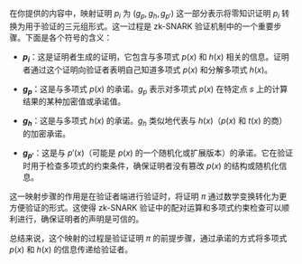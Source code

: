 在你提供的内容中，映射证明 $p_i$ 为 $(g_p, g_h, g_{p'})$ 这一部分表示将零知识证明 $p_i$ 转换为用于验证的三元组形式。这一过程是 zk-SNARK 验证机制中的一个重要步骤。下面是各个符号的含义：

- **$p_i$**：这是证明者生成的证明，它包含与多项式 $p(x)$ 和 $h(x)$ 相关的信息。证明者通过这个证明向验证者表明自己知道多项式 $p(x)$ 和分解多项式 $h(x)$。
    
- **$g_p$**：这是与多项式 $p(x)$ 的承诺。$g_p$ 表示对多项式 $p(x)$ 在特定点 $s$ 上的计算结果的某种加密值或承诺值。
    
- **$g_h$**：这是与多项式 $h(x)$ 的承诺。$g_h$ 类似地代表与 $h(x)$（$p(x)$ 和 $t(x)$ 的商）的加密承诺。
    
- **$g_{p'}$**：这是与 $p'(x)$（可能是 $p(x)$ 的一个随机化或扩展版本）的承诺。它在验证时用于检查多项式的约束条件，确保证明者没有篡改 $p(x)$ 的结构或随机化信息。
    

这一映射步骤的作用是在验证者端进行验证时，将证明 $\pi$ 通过数学变换转化为更方便验证的形式。这使得 zk-SNARK 验证中的配对运算和多项式约束检查可以顺利进行，确保证明者的声明是可信的。

总结来说，这个映射的过程是验证证明 $\pi$ 的前提步骤，通过承诺的方式将多项式 $p(x)$ 和 $h(x)$ 的信息传递给验证者。